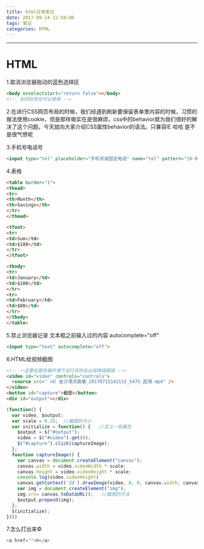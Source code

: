 ```yaml
---
title: html日常笔记
date: 2017-09-14 22:50:06
tags: 笔记
categories: HTML
---
```

------

<!-- more -->

# HTML

1.取消浏览器拖动的蓝色选择区

  ```html
  <body onselectstart="return false"></body>
  <!-- 别的标签也可以使用 -->
  ```

2.在进行CSS网页布局的时候，我们经遇到刷新要保留表单里内容的时候，习惯的做法使用cookie，但是那样做实在是很麻烦，css中的behavior就为我们很好的解决了这个问题。今天就向大家介绍CSS属性behavior的语法。只兼容IE 哈哈 是不是很气愤呢

3.手机号电话号

  ```html
  <input type="tel" placeholder="手机号或固定电话" name="tel" pattern="[0-9]*" maxlength="11" class="adphone_tel srfonchang">
  ```

4.表格

  ```html
  <table border="1">
  <thead>
  <tr>
  <th>Month</th>
  <th>Savings</th>
  </tr>
  </thead>

  <tfoot>
  <tr>
  <td>Sum</td>
  <td>$180</td>
  </tr>
  </tfoot>

  <tbody>
  <tr>
  <td>January</td>
  <td>$100</td>
  </tr>
  <tr>
  <td>February</td>
  <td>$80</td>
  </tr>
  </tbody>
  </table>
  ```

5.禁止浏览器记录 文本框之前输入过的内容 autocomplete="off"

  ```html
  <input type="text" autocomplete="off">
  ```

6.HTML给视频截图

```html
<!-- 一定要在服务器环境下运行否则会出现跨域报错 -->
<video id="video" controls="controls">  
  <source src="（4）金沙漂流直播_20170715142115_5475_超清.mp4" />  
</video>
<button id="capture">截图</button>
<div id="output"></div>
```

```javascript
(function() {  
  var video, $output;  
  var scale = 0.25;  //截图的大小
  var initialize = function() {   //定义一些属性
    $output = $("#output");  
    video = $("#video").get(0);  
    $("#capture").click(captureImage);
  };  
  function captureImage() {  
    var canvas = document.createElement("canvas");  
    canvas.width = video.videoWidth * scale;  
    canvas.height = video.videoHeight * scale;  
    console.log(video.videoHeight)
    canvas.getContext('2d').drawImage(video, 0, 0, canvas.width, canvas.height);  
    var img = document.createElement("img");  
    img.src= canvas.toDataURL();   //截图的方法
    $output.prepend(img);  
  };  
  $(initialize);        
}())
```

7.怎么打出来©

  ```javascript
  <a href="">©</a>
  ```
